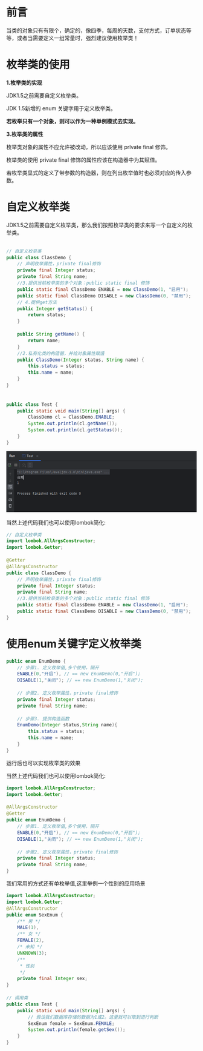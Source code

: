 # 
# 前言
当类的对象只有有限个，确定的，像四季，每周的天数，支付方式，订单状态等等，或者当需要定义一组常量时，强烈建议使用枚举类！

# 枚举类的使用

**1.枚举类的实现**

JDK1.5之前需要自定义枚举类。

JDK 1.5新增的 enum 关键字用于定义枚举类。

**若枚举只有一个对象，则可以作为一种单例模式去实现。**

**3.枚举类的属性**

枚举类对象的属性不应允许被改动，所以应该使用 prlvate final 修饰。

枚举类的使用 private final 修饰的属性应该在构造器中为其赋值。

若枚举类显式的定义了带参数的构造器，则在列出枚举值时也必须对应的传入参数。

# 自定义枚举类
JDK1.5之前需要自定义枚举类，那么我们按照枚举类的要求来写一个自定义的枚举类。

```java

// 自定义枚举类
public class ClassDemo {
    // 声明枚举属性，private final修饰
    private final Integer status;
    private final String name;
    //3.提供当前枚举类的多个对象：public static final 修饰
    public static final ClassDemo ENABLE = new ClassDemo(1, "启用");
    public static final ClassDemo DISABLE = new ClassDemo(0, "禁用");
    // 4.提供get方法
    public Integer getStatus() {
        return status;
    }

    public String getName() {
        return name;
    }
    //2.私有化类的构造器，并给对象属性赋值
    public ClassDemo(Integer status, String name) {
        this.status = status;
        this.name = name;
    }
}


public class Test {
    public static void main(String[] args) {
        ClassDemo cl = ClassDemo.ENABLE;
        System.out.println(cl.getName());
        System.out.println(cl.getStatus());
    }
}
```
![img_4.png](img%2Fimg_4.png)

当然上述代码我们也可以使用lombok简化:
```java
// 自定义枚举类
import lombok.AllArgsConstructor;
import lombok.Getter;

@Getter
@AllArgsConstructor
public class ClassDemo {
    // 声明枚举属性，private final修饰
    private final Integer status;
    private final String name;
    //3.提供当前枚举类的多个对象：public static final 修饰
    public static final ClassDemo ENABLE = new ClassDemo(1, "启用");
    public static final ClassDemo DISABLE = new ClassDemo(0, "禁用");
}

```

# 使用enum关键字定义枚举类
```java
public enum EnumDemo {
    // 步骤1. 定义枚举值,多个使用，隔开
    ENABLE(0,"开启"), // == new EnumDemo(0,"开启");
    DISABLE(1,"关闭"); // == new EnumDemo(1,"关闭");
    
    // 步骤2. 定义枚举属性，private final修饰
    private final Integer status;
    private final String name;

    // 步骤3. 提供构造函数
    EnumDemo(Integer status,String name){
        this.status = status;
        this.name = name;
    }
}
```
运行后也可以实现枚举类的效果

当然上述代码我们也可以使用lombok简化:
```java
import lombok.AllArgsConstructor;
import lombok.Getter;

@AllArgsConstructor
@Getter
public enum EnumDemo {
    // 步骤1. 定义枚举值,多个使用，隔开
    ENABLE(0,"开启"), // == new EnumDemo(0,"开启");
    DISABLE(1,"关闭"); // == new EnumDemo(1,"关闭");

    // 步骤2. 定义枚举属性，private final修饰
    private final Integer status;
    private final String name;
}
```
我们常用的方式还有单枚举值,这里举例一个性别的应用场景
```java
import lombok.AllArgsConstructor;
import lombok.Getter;
@AllArgsConstructor
public enum SexEnum {
    /** 男 */
    MALE(1),
    /** 女 */
    FEMALE(2),
    /* 未知 */
    UNKNOWN(3);
    /**
     * 性别
     */
    private final Integer sex;
}

// 调用类
public class Test {
    public static void main(String[] args) {
        // 假设我们数据库存储的数据为1或2。这里就可以取到进行判断
        SexEnum female = SexEnum.FEMALE;
        System.out.println(female.getSex());
    }
}

